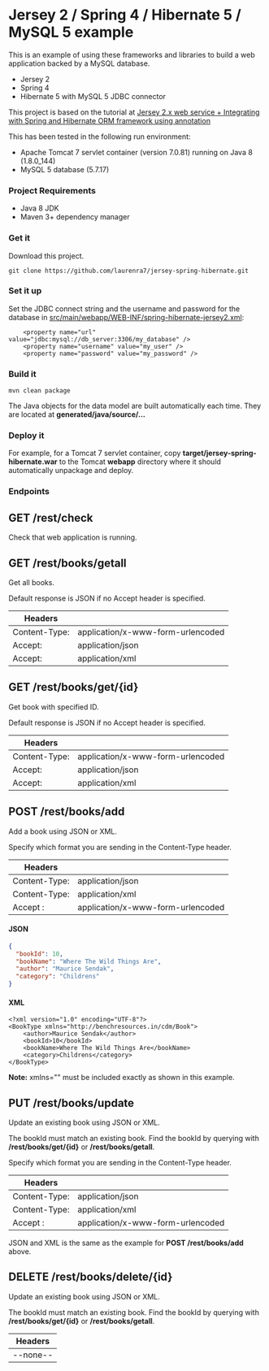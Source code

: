 # Jersey 2 / Spring 4 / Hibernate 5 / MySQL 5 example
This is an example of using these frameworks and libraries to build a
web application backed by a MySQL database.

- Jersey 2
- Spring 4
- Hibernate 5 with MySQL 5 JDBC connector

This project is based on the tutorial at [Jersey 2.x web service +
Integrating with Spring and Hibernate ORM framework using
annotation](http://www.benchresources.net/jersey-2-x-web-service-integrating-with-spring-and-hibernate-orm-framework-using-annotation/)

This has been tested in the following run environment:

- Apache Tomcat 7 servlet container (version 7.0.81) running on Java 8 (1.8.0_144)
- MySQL 5 database (5.7.17)

### Project Requirements

- Java 8 JDK
- Maven 3+ dependency manager

### Get it

Download this project.

```
git clone https://github.com/laurenra7/jersey-spring-hibernate.git
```

### Set it up

Set the JDBC connect string and the username and password for the
database in
[src/main/webapp/WEB-INF/spring-hibernate-jersey2.xml](src/main/webapp/WEB-INF/spring-hibernate-jersey2.xml):

```
    <property name="url" value="jdbc:mysql://db_server:3306/my_database" />
    <property name="username" value="my_user" />
    <property name="password" value="my_password" />
```

### Build it

```
mvn clean package
```

The Java objects for the data model are built automatically each time.
They are located at **generated/java/source/...**

### Deploy it

For example, for a Tomcat 7 servlet container, copy **target/jersey-spring-hibernate.war**
to the Tomcat **webapp** directory where it should automatically unpackage
and deploy.

### Endpoints


GET /rest/check
---------------

Check that web application is running.


GET /rest/books/getall
----------------------

Get all books.

Default response is JSON if no Accept header is specified.


| Headers       |                                    |
| --------------| ---------------------------------- |
| Content-Type: |  application/x-www-form-urlencoded |
| Accept:       | application/json                   |
| Accept:       | application/xml                    |


GET /rest/books/get/{id}
------------------------

Get book with specified ID.

Default response is JSON if no Accept header is specified.


| Headers       |                                    |
| --------------| ---------------------------------- |
| Content-Type: |  application/x-www-form-urlencoded |
| Accept:       | application/json                   |
| Accept:       | application/xml                    |


POST /rest/books/add
--------------------

Add a book using JSON or XML.

Specify which format you are sending in the Content-Type header.

| Headers       |                                    |
| --------------| ---------------------------------- |
| Content-Type: |  application/json                  |
| Content-Type: |  application/xml                   |
| Accept      : |  application/x-www-form-urlencoded |

#### JSON
```json
{
  "bookId": 10,
  "bookName": "Where The Wild Things Are",
  "author": "Maurice Sendak",
  "category": "Childrens"
}
```

#### XML
```
<?xml version="1.0" encoding="UTF-8"?>
<BookType xmlns="http://benchresources.in/cdm/Book">
    <author>Maurice Sendak</author>
    <bookId>10</bookId>
    <bookName>Where The Wild Things Are</bookName>
    <category>Childrens</category>
</BookType>
```

**Note:** xmlns="" must be included exactly as shown in this example.

PUT /rest/books/update
----------------------

Update an existing book using JSON or XML.

The bookId must match an existing book. Find the bookId by querying
with **/rest/books/get/{id}** or **/rest/books/getall**.

Specify which format you are sending in the Content-Type header.

| Headers       |                                    |
| --------------| ---------------------------------- |
| Content-Type: |  application/json                  |
| Content-Type: |  application/xml                   |
| Accept      : |  application/x-www-form-urlencoded |

JSON and XML is the same as the example for **POST /rest/books/add** above.

DELETE /rest/books/delete/{id}
------------------------------

Update an existing book using JSON or XML.

The bookId must match an existing book. Find the bookId by querying
with **/rest/books/get/{id}** or **/rest/books/getall**.

| Headers       |
| --------------|
| --none--      |


